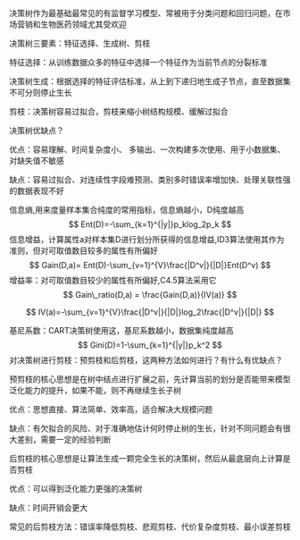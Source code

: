 决策树作为最基础最常见的有监督学习模型、常被用于分类问题和回归问题，在市场营销和生物医药领域尤其受欢迎

决策树三要素：特征选择、生成树、剪枝

特征选择：从训练数据众多的特征中选择一个特征作为当前节点的分裂标准

决策树生成：根据选择的特征评估标准，从上到下递归地生成子节点，直至数据集不可分则停止生长

剪枝：决策树容易过拟合，剪枝来缩小树结构规模、缓解过拟合



决策树优缺点？

优点：容易理解、时间复杂度小、 多输出、一次构建多次使用、用于小数据集、对缺失值不敏感

缺点：容易过拟合、对连续性字段难预测、类别多时错误率增加快、处理关联性强的数据表现不好



信息熵,用来度量样本集合纯度的常用指标，信息熵越小，D纯度越高
$$
Ent(D)=-\sum_{k=1}^{|y|}p_klog_2p_k
$$
信息增益，计算属性a对样本集D进行划分所获得的信息增益,ID3算法使用其作为准则，但对可取值数目较多的属性有所偏好
$$
Gain(D,a)= Ent(D)-\sum_{v=1}^{V}\frac{|D^v|}{|D|}Ent(D^v)
$$
增益率：对可取值数目较少的属性有所偏好,C4.5算法采用它
$$
Gain\_ratio(D,a) = \frac{Gain(D,a)}{IV(a)}
$$

$$
IV(a)=-\sum_{v=1}^{V}\frac{|D^v|}{|D|}log_2\frac{|D^v|}{|D|}
$$

基尼系数：CART决策树使用这，基尼系数越小，数据集纯度越高
$$
Gini(D)=1-\sum_{k=1}^{|y|}p_k^2
$$
对决策树进行剪枝：预剪枝和后剪枝，这两种方法如何进行？有什么有优缺点？

预剪枝的核心思想是在树中结点进行扩展之前，先计算当前的划分是否能带来模型泛化能力的提升，如果不能，则不再继续生长子树

优点：思想直接、算法简单、效率高，适合解决大规模问题

缺点：有欠拟合的风险、对于准确地估计何时停止树的生长，针对不同问题会有很大差别，需要一定的经验判断

后剪枝的核心思想是让算法生成一颗完全生长的决策树，然后从最底层向上计算是否剪枝

优点：可以得到泛化能力更强的决策树

缺点：时间开销会更大



常见的后剪枝方法：错误率降低剪枝、悲观剪枝、代价复杂度剪枝、最小误差剪枝